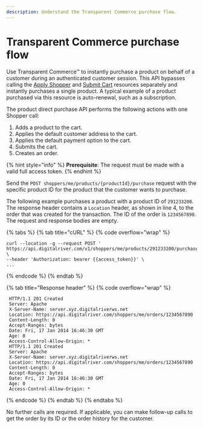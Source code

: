 ```yaml
---
description: Understand the Transparent Commerce purchase flow.
---
```


# Transparent Commerce purchase flow

Use Transparent Commerce™ to instantly purchase a product on behalf of a customer during an authenticated customer session. This API bypasses calling the [Apply Shopper](https://www.digitalriver.com/docs/commerce-shopper-api/#tag/Apply-Shopper) and [Submit Cart](https://www.digitalriver.com/docs/commerce-shopper-api/#tag/Submit-Cart) resources separately and instantly purchases a single product. A typical example of a product purchased via this resource is auto-renewal, such as a subscription.

The product direct purchase API performs the following actions with one Shopper call:

1. Adds a product to the cart.
2. Applies the default customer address to the cart.
3. Applies the default payment option to the cart.
4. Submits the cart.
5. Creates an order.

{% hint style="info" %}
**Prerequisite**: The request must be made with a valid full access token.
{% endhint %}

Send the `POST shoppers/me/products/{productId}/purchase` request with the specific product ID for the product that the customer wants to purchase.&#x20;

The following example purchases a product with a product ID of `291233200`. The response header contains a `Location` header, as shown in line 4, to the order that was created for the transaction. The ID of the order is `1234567890`. The request and response bodies are empty.

{% tabs %}
{% tab title="cURL" %}
{% code overflow="wrap" %}
```http
curl --location -g --request POST ' https://api.digitalriver.com/v1/shoppers/me/products/291233200/purchase' \
--header 'Authorization: bearer {{access_token}}' \
...
```
{% endcode %}
{% endtab %}

{% tab title="Response header" %}
{% code overflow="wrap" %}
```
 HTTP/1.1 201 Created
 Server: Apache
 X-Server-Name: server.xyz.digitalriverws.net
 Location: https://api.digitalriver.com/shoppers/me/orders/1234567890
 Content-Length: 0
 Accept-Ranges: bytes
 Date: Fri, 17 Jan 2014 16:46:30 GMT
 Age: 0
 Access-Control-Allow-Origin: *
 HTTP/1.1 201 Created
 Server: Apache
 X-Server-Name: server.xyz.digitalriverws.net
 Location: https://api.digitalriver.com/shoppers/me/orders/1234567890
 Content-Length: 0
 Accept-Ranges: bytes
 Date: Fri, 17 Jan 2014 16:46:30 GMT
 Age: 0
 Access-Control-Allow-Origin: *
```
{% endcode %}
{% endtab %}
{% endtabs %}

No further calls are required. If applicable, you can make follow-up calls to get the order by its ID or the order history for the customer.
